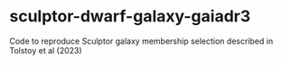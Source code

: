 # sculptor-dwarf-galaxy-gaiadr3
Code to reproduce Sculptor galaxy membership selection described in Tolstoy et al (2023)
